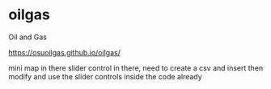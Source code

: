 # oilgas
Oil and Gas

https://osuoilgas.github.io/oilgas/

mini map in there
slider control in there,
need to create a csv and insert
then modify and use the slider controls inside the code already


